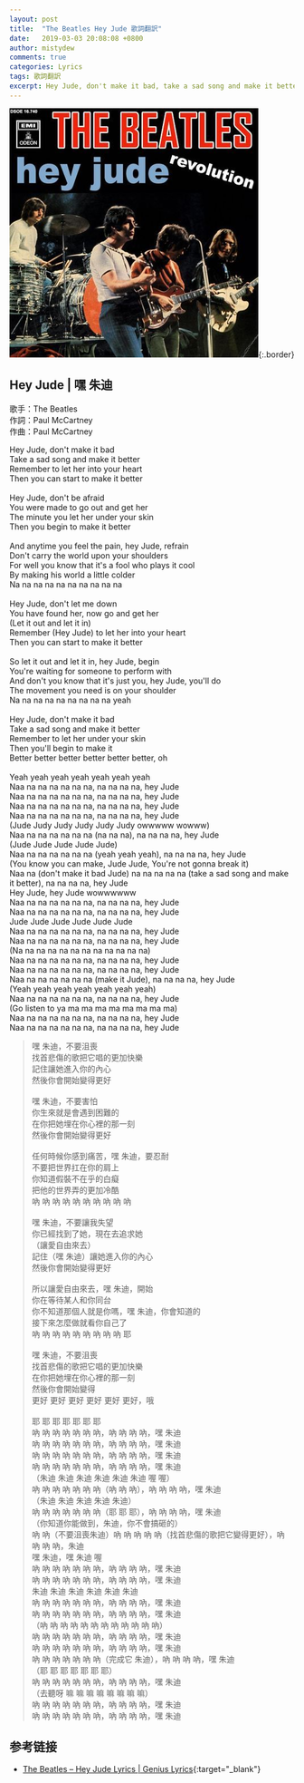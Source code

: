 ```yaml
---
layout: post
title:  "The Beatles Hey Jude 歌詞翻訳"
date:   2019-03-03 20:08:08 +0800
author: mistydew
comments: true
categories: Lyrics
tags: 歌詞翻訳
excerpt: Hey Jude, don't make it bad, take a sad song and make it better, remember to let her into your heart, then you can start to make it better
---
```

![hey jude](/assets/images/cover/misc/hey%20jude.jpg){:.border}

## Hey Jude | 嘿 朱迪

歌手：The Beatles<br>
作詞：Paul McCartney<br>
作曲：Paul McCartney

<div class="lyric-original">
<p>
Hey Jude, don't make it bad<br>
Take a sad song and make it better<br>
Remember to let her into your heart<br>
Then you can start to make it better<br>
<br>
Hey Jude, don't be afraid<br>
You were made to go out and get her<br>
The minute you let her under your skin<br>
Then you begin to make it better<br>
<br>
And anytime you feel the pain, hey Jude, refrain<br>
Don't carry the world upon your shoulders<br>
For well you know that it's a fool who plays it cool<br>
By making his world a little colder<br>
Na na na na na na na na na na<br>
<br>
Hey Jude, don't let me down<br>
You have found her, now go and get her<br>
(Let it out and let it in)<br>
Remember (Hey Jude) to let her into your heart<br>
Then you can start to make it better<br>
<br>
So let it out and let it in, hey Jude, begin<br>
You're waiting for someone to perform with<br>
And don't you know that it's just you, hey Jude, you'll do<br>
The movement you need is on your shoulder<br>
Na na na na na na na na na yeah<br>
<br>
Hey Jude, don't make it bad<br>
Take a sad song and make it better<br>
Remember to let her under your skin<br>
Then you'll begin to make it<br>
Better better better better better better, oh<br>
<br>
Yeah yeah yeah yeah yeah yeah yeah<br>
Naa na na na na na na, na na na na, hey Jude<br>
Naa na na na na na na, na na na na, hey Jude<br>
Naa na na na na na na, na na na na, hey Jude<br>
Naa na na na na na na, na na na na, hey Jude<br>
(Jude Judy Judy Judy Judy Judy owwwww wowww)<br>
Naa na na na na na na (na na na), na na na na, hey Jude<br>
(Jude Jude Jude Jude Jude)<br>
Naa na na na na na na (yeah yeah yeah), na na na na, hey Jude<br>
(You know you can make, Jude Jude, You're not gonna break it)<br>
Naa na (don't make it bad Jude) na na na na na (take a sad song and make it better), na na na na, hey Jude<br>
Hey Jude, hey Jude wowwwwww<br>
Naa na na na na na na, na na na na, hey Jude<br>
Naa na na na na na na, na na na na, hey Jude<br>
Jude Jude Jude Jude Jude Jude<br>
Naa na na na na na na, na na na na, hey Jude<br>
Naa na na na na na na, na na na na, hey Jude<br>
(Na na na na na na na na na na na na)<br>
Naa na na na na na na, na na na na, hey Jude<br>
Naa na na na na na na, na na na na, hey Jude<br>
Naa na na na na na na (make it Jude), na na na na, hey Jude<br>
(Yeah yeah yeah yeah yeah yeah yeah)<br>
Naa na na na na na na, na na na na, hey Jude<br>
(Go listen to ya ma ma ma ma ma ma ma ma)<br>
Naa na na na na na na, na na na na, hey Jude<br>
Naa na na na na na na, na na na na, hey Jude
</p>
</div>

<div class="lyric-translation">
<blockquote>
嘿 朱迪，不要沮喪<br>
找首悲傷的歌把它唱的更加快樂<br>
記住讓她進入你的內心<br>
然後你會開始變得更好<br>
<br>
嘿 朱迪，不要害怕<br>
你生來就是會遇到困難的<br>
在你把她埋在你心裡的那一刻<br>
然後你會開始變得更好<br>
<br>
任何時候你感到痛苦，嘿 朱迪，要忍耐<br>
不要把世界扛在你的肩上<br>
你知道假裝不在乎的白癡<br>
把他的世界弄的更加冷酷<br>
吶 吶 吶 吶 吶 吶 吶 吶 吶 吶<br>
<br>
嘿 朱迪，不要讓我失望<br>
你已經找到了她，現在去追求她<br>
（讓愛自由來去）<br>
記住（嘿 朱迪）讓她進入你的內心<br>
然後你會開始變得更好<br>
<br>
所以讓愛自由來去，嘿 朱迪，開始<br>
你在等待某人和你同台<br>
你不知道那個人就是你嗎，嘿 朱迪，你會知道的<br>
接下來怎麼做就看你自己了<br>
吶 吶 吶 吶 吶 吶 吶 吶 吶 耶<br>
<br>
嘿 朱迪，不要沮喪<br>
找首悲傷的歌把它唱的更加快樂<br>
在你把她埋在你心裡的那一刻<br>
然後你會開始變得<br>
更好 更好 更好 更好 更好 更好，哦<br>
<br>
耶 耶 耶 耶 耶 耶 耶<br>
吶 吶 吶 吶 吶 吶 吶，吶 吶 吶 吶，嘿 朱迪<br>
吶 吶 吶 吶 吶 吶 吶，吶 吶 吶 吶，嘿 朱迪<br>
吶 吶 吶 吶 吶 吶 吶，吶 吶 吶 吶，嘿 朱迪<br>
吶 吶 吶 吶 吶 吶 吶，吶 吶 吶 吶，嘿 朱迪<br>
（朱迪 朱迪 朱迪 朱迪 朱迪 朱迪 喔 喔）<br>
吶 吶 吶 吶 吶 吶 吶（吶 吶 吶），吶 吶 吶 吶，嘿 朱迪<br>
（朱迪 朱迪 朱迪 朱迪 朱迪）<br>
吶 吶 吶 吶 吶 吶 吶（耶 耶 耶），吶 吶 吶 吶，嘿 朱迪<br>
（你知道你能做到，朱迪，你不會搞砸的）<br>
吶 吶（不要沮喪朱迪）吶 吶 吶 吶 吶（找首悲傷的歌把它變得更好），吶 吶 吶 吶，朱迪<br>
嘿 朱迪，嘿 朱迪 喔<br>
吶 吶 吶 吶 吶 吶 吶，吶 吶 吶 吶，嘿 朱迪<br>
吶 吶 吶 吶 吶 吶 吶，吶 吶 吶 吶，嘿 朱迪<br>
朱迪 朱迪 朱迪 朱迪 朱迪 朱迪<br>
吶 吶 吶 吶 吶 吶 吶，吶 吶 吶 吶，嘿 朱迪<br>
吶 吶 吶 吶 吶 吶 吶，吶 吶 吶 吶，嘿 朱迪<br>
（吶 吶 吶 吶 吶 吶 吶 吶 吶 吶 吶 吶）<br>
吶 吶 吶 吶 吶 吶 吶，吶 吶 吶 吶，嘿 朱迪<br>
吶 吶 吶 吶 吶 吶 吶，吶 吶 吶 吶，嘿 朱迪<br>
吶 吶 吶 吶 吶 吶 吶（完成它 朱迪），吶 吶 吶 吶，嘿 朱迪<br>
（耶 耶 耶 耶 耶 耶 耶）<br>
吶 吶 吶 吶 吶 吶 吶，吶 吶 吶 吶，嘿 朱迪<br>
（去聽呀 嘛 嘛 嘛 嘛 嘛 嘛 嘛 嘛）<br>
吶 吶 吶 吶 吶 吶 吶，吶 吶 吶 吶，嘿 朱迪<br>
吶 吶 吶 吶 吶 吶 吶，吶 吶 吶 吶，嘿 朱迪<br>
</blockquote>
</div>

## 参考链接

* [The Beatles – Hey Jude Lyrics \| Genius Lyrics](https://genius.com/The-beatles-hey-jude-lyrics){:target="_blank"}
